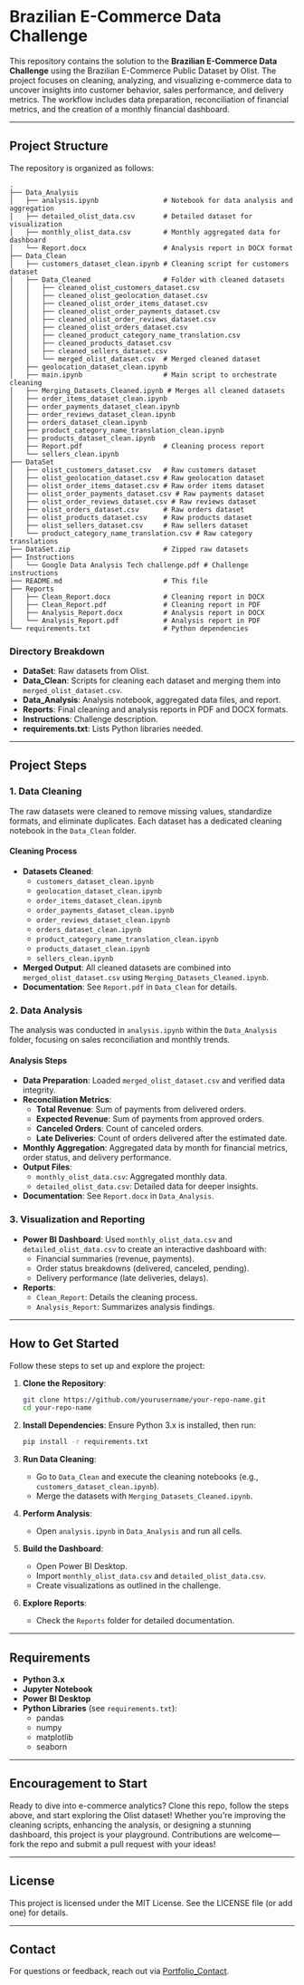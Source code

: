 # Brazilian E-Commerce Data Challenge

This repository contains the solution to the **Brazilian E-Commerce Data Challenge** using the Brazilian E-Commerce Public Dataset by Olist. The project focuses on cleaning, analyzing, and visualizing e-commerce data to uncover insights into customer behavior, sales performance, and delivery metrics. The workflow includes data preparation, reconciliation of financial metrics, and the creation of a monthly financial dashboard.

---

## Project Structure

The repository is organized as follows:

```
.
├── Data_Analysis
│   ├── analysis.ipynb                # Notebook for data analysis and aggregation
│   ├── detailed_olist_data.csv       # Detailed dataset for visualization
│   ├── monthly_olist_data.csv        # Monthly aggregated data for dashboard
│   └── Report.docx                   # Analysis report in DOCX format
├── Data_Clean
│   ├── customers_dataset_clean.ipynb # Cleaning script for customers dataset
│   ├── Data_Cleaned                  # Folder with cleaned datasets
│   │   ├── cleaned_olist_customers_dataset.csv
│   │   ├── cleaned_olist_geolocation_dataset.csv
│   │   ├── cleaned_olist_order_items_dataset.csv
│   │   ├── cleaned_olist_order_payments_dataset.csv
│   │   ├── cleaned_olist_order_reviews_dataset.csv
│   │   ├── cleaned_olist_orders_dataset.csv
│   │   ├── cleaned_product_category_name_translation.csv
│   │   ├── cleaned_products_dataset.csv
│   │   ├── cleaned_sellers_dataset.csv
│   │   └── merged_olist_dataset.csv  # Merged cleaned dataset
│   ├── geolocation_dataset_clean.ipynb
│   ├── main.ipynb                    # Main script to orchestrate cleaning
│   ├── Merging_Datasets_Cleaned.ipynb # Merges all cleaned datasets
│   ├── order_items_dataset_clean.ipynb
│   ├── order_payments_dataset_clean.ipynb
│   ├── order_reviews_dataset_clean.ipynb
│   ├── orders_dataset_clean.ipynb
│   ├── product_category_name_translation_clean.ipynb
│   ├── products_dataset_clean.ipynb
│   ├── Report.pdf                    # Cleaning process report
│   └── sellers_clean.ipynb
├── DataSet
│   ├── olist_customers_dataset.csv   # Raw customers dataset
│   ├── olist_geolocation_dataset.csv # Raw geolocation dataset
│   ├── olist_order_items_dataset.csv # Raw order items dataset
│   ├── olist_order_payments_dataset.csv # Raw payments dataset
│   ├── olist_order_reviews_dataset.csv # Raw reviews dataset
│   ├── olist_orders_dataset.csv      # Raw orders dataset
│   ├── olist_products_dataset.csv    # Raw products dataset
│   ├── olist_sellers_dataset.csv     # Raw sellers dataset
│   └── product_category_name_translation.csv # Raw category translations
├── DataSet.zip                       # Zipped raw datasets
├── Instructions
│   └── Google Data Analysis Tech challenge.pdf # Challenge instructions
├── README.md                         # This file
├── Reports
│   ├── Clean_Report.docx             # Cleaning report in DOCX
│   ├── Clean_Report.pdf              # Cleaning report in PDF
│   ├── Analysis_Report.docx          # Analysis report in DOCX
│   └── Analysis_Report.pdf           # Analysis report in PDF
└── requirements.txt                  # Python dependencies
```

### Directory Breakdown
- **DataSet**: Raw datasets from Olist.
- **Data_Clean**: Scripts for cleaning each dataset and merging them into `merged_olist_dataset.csv`.
- **Data_Analysis**: Analysis notebook, aggregated data files, and report.
- **Reports**: Final cleaning and analysis reports in PDF and DOCX formats.
- **Instructions**: Challenge description.
- **requirements.txt**: Lists Python libraries needed.

---

## Project Steps

### 1. Data Cleaning
The raw datasets were cleaned to remove missing values, standardize formats, and eliminate duplicates. Each dataset has a dedicated cleaning notebook in the `Data_Clean` folder.

#### Cleaning Process
- **Datasets Cleaned**:
  - `customers_dataset_clean.ipynb`
  - `geolocation_dataset_clean.ipynb`
  - `order_items_dataset_clean.ipynb`
  - `order_payments_dataset_clean.ipynb`
  - `order_reviews_dataset_clean.ipynb`
  - `orders_dataset_clean.ipynb`
  - `product_category_name_translation_clean.ipynb`
  - `products_dataset_clean.ipynb`
  - `sellers_clean.ipynb`
- **Merged Output**: All cleaned datasets are combined into `merged_olist_dataset.csv` using `Merging_Datasets_Cleaned.ipynb`.
- **Documentation**: See `Report.pdf` in `Data_Clean` for details.

### 2. Data Analysis
The analysis was conducted in `analysis.ipynb` within the `Data_Analysis` folder, focusing on sales reconciliation and monthly trends.

#### Analysis Steps
- **Data Preparation**: Loaded `merged_olist_dataset.csv` and verified data integrity.
- **Reconciliation Metrics**:
  - **Total Revenue**: Sum of payments from delivered orders.
  - **Expected Revenue**: Sum of payments from approved orders.
  - **Canceled Orders**: Count of canceled orders.
  - **Late Deliveries**: Count of orders delivered after the estimated date.
- **Monthly Aggregation**: Aggregated data by month for financial metrics, order status, and delivery performance.
- **Output Files**:
  - `monthly_olist_data.csv`: Aggregated monthly data.
  - `detailed_olist_data.csv`: Detailed data for deeper insights.
- **Documentation**: See `Report.docx` in `Data_Analysis`.

### 3. Visualization and Reporting
- **Power BI Dashboard**: Used `monthly_olist_data.csv` and `detailed_olist_data.csv` to create an interactive dashboard with:
  - Financial summaries (revenue, payments).
  - Order status breakdowns (delivered, canceled, pending).
  - Delivery performance (late deliveries, delays).
- **Reports**:
  - `Clean_Report`: Details the cleaning process.
  - `Analysis_Report`: Summarizes analysis findings.

---

## How to Get Started

Follow these steps to set up and explore the project:

1. **Clone the Repository**:
   ```bash
   git clone https://github.com/yourusername/your-repo-name.git
   cd your-repo-name
   ```

2. **Install Dependencies**:
   Ensure Python 3.x is installed, then run:
   ```bash
   pip install -r requirements.txt
   ```

3. **Run Data Cleaning**:
   - Go to `Data_Clean` and execute the cleaning notebooks (e.g., `customers_dataset_clean.ipynb`).
   - Merge the datasets with `Merging_Datasets_Cleaned.ipynb`.

4. **Perform Analysis**:
   - Open `analysis.ipynb` in `Data_Analysis` and run all cells.

5. **Build the Dashboard**:
   - Open Power BI Desktop.
   - Import `monthly_olist_data.csv` and `detailed_olist_data.csv`.
   - Create visualizations as outlined in the challenge.

6. **Explore Reports**:
   - Check the `Reports` folder for detailed documentation.

---

## Requirements

- **Python 3.x**
- **Jupyter Notebook**
- **Power BI Desktop**
- **Python Libraries** (see `requirements.txt`):
  - pandas
  - numpy
  - matplotlib
  - seaborn

---

## Encouragement to Start

Ready to dive into e-commerce analytics? Clone this repo, follow the steps above, and start exploring the Olist dataset! Whether you're improving the cleaning scripts, enhancing the analysis, or designing a stunning dashboard, this project is your playground. Contributions are welcome—fork the repo and submit a pull request with your ideas!

---

## License

This project is licensed under the MIT License. See the LICENSE file (or add one) for details.

---

## Contact

For questions or feedback, reach out via [Portfolio_Contact](https://peteradel.netlify.app/).

